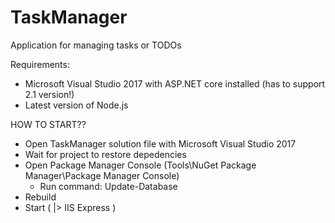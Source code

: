 # TaskManager
Application for managing tasks or TODOs

Requirements: 
- Microsoft Visual Studio 2017 with ASP.NET core installed (has to support 2.1 version!)
- Latest version of Node.js


HOW TO START??
- Open TaskManager solution file with Microsoft Visual Studio 2017
- Wait for project to restore depedencies
- Open  Package Manager Console (Tools\NuGet Package Manager\Package Manager Console) 
  - Run command: Update-Database
- Rebuild
- Start ( |> IIS Express )
